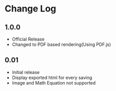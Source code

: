 # Change Log

## 1.0.0
- Official Release
- Changed to PDF based rendering(Using PDF.js)

## 0.01
- Initial release
- Display exported html for every saving
- Image and Math Equation not supported
